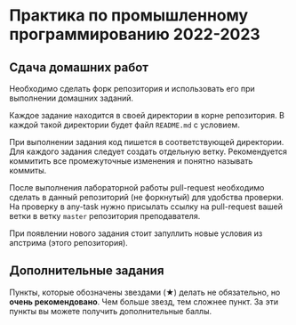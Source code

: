 # Практика по промышленному программированию 2022-2023

## Сдача домашних работ
Необходимо сделать форк репозитория и использовать его при выполнении домашних заданий.

Каждое задание находится в своей директории в корне репозитория. 
В каждой такой директории будет файл `README.md` с условием.

При выполнении задания код пишется в соответствующей директории. Для каждого задания следует создать отдельную ветку. Рекомендуется коммитить все промежуточные изменения и понятно называть коммиты.

После выполнения лабораторной работы pull-request необходимо сделать в данный репозиторий (не форкнутый) для удобства проверки.
На проверку в any-task нужно присылать ссылку на pull-request вашей ветки в ветку `master` репозитория преподавателя.

При появлении нового задания стоит запуллить новые условия из апстрима (этого репозитория).

## Дополнительные задания
Пункты, которые обозначены звездами (★) делать не обязательно, но **очень рекомендовано**. Чем больше звезд, тем сложнее пункт. За эти пункты вы можете получить дополнительные баллы.
